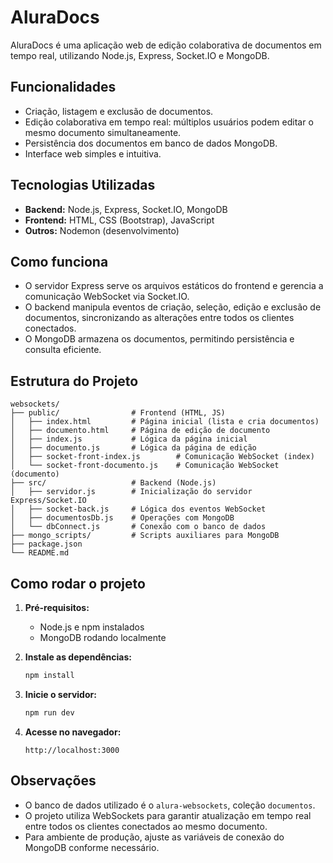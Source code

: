 # AluraDocs

AluraDocs é uma aplicação web de edição colaborativa de documentos em tempo real, utilizando Node.js, Express, Socket.IO e MongoDB.

## Funcionalidades

- Criação, listagem e exclusão de documentos.
- Edição colaborativa em tempo real: múltiplos usuários podem editar o mesmo documento simultaneamente.
- Persistência dos documentos em banco de dados MongoDB.
- Interface web simples e intuitiva.

## Tecnologias Utilizadas

- **Backend:** Node.js, Express, Socket.IO, MongoDB
- **Frontend:** HTML, CSS (Bootstrap), JavaScript
- **Outros:** Nodemon (desenvolvimento)

## Como funciona

- O servidor Express serve os arquivos estáticos do frontend e gerencia a comunicação WebSocket via Socket.IO.
- O backend manipula eventos de criação, seleção, edição e exclusão de documentos, sincronizando as alterações entre todos os clientes conectados.
- O MongoDB armazena os documentos, permitindo persistência e consulta eficiente.

## Estrutura do Projeto

```
websockets/
├── public/                # Frontend (HTML, JS)
│   ├── index.html         # Página inicial (lista e cria documentos)
│   ├── documento.html     # Página de edição de documento
│   ├── index.js           # Lógica da página inicial
│   ├── documento.js       # Lógica da página de edição
│   ├── socket-front-index.js        # Comunicação WebSocket (index)
│   └── socket-front-documento.js    # Comunicação WebSocket (documento)
├── src/                   # Backend (Node.js)
│   ├── servidor.js        # Inicialização do servidor Express/Socket.IO
│   ├── socket-back.js     # Lógica dos eventos WebSocket
│   ├── documentosDb.js    # Operações com MongoDB
│   └── dbConnect.js       # Conexão com o banco de dados
├── mongo_scripts/         # Scripts auxiliares para MongoDB
├── package.json
└── README.md
```

## Como rodar o projeto

1. **Pré-requisitos:**
   - Node.js e npm instalados
   - MongoDB rodando localmente

2. **Instale as dependências:**
   ```bash
   npm install
   ```

3. **Inicie o servidor:**
   ```bash
   npm run dev
   ```

4. **Acesse no navegador:**
   ```
   http://localhost:3000
   ```

## Observações

- O banco de dados utilizado é o `alura-websockets`, coleção `documentos`.
- O projeto utiliza WebSockets para garantir atualização em tempo real entre todos os clientes conectados ao mesmo documento.
- Para ambiente de produção, ajuste as variáveis de conexão do MongoDB conforme necessário.

